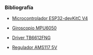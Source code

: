 ### Bibliografía

- [Microcontrolador ESP32-devKitC V4](https://docs.espressif.com/projects/esp-idf/en/latest/esp32/hw-reference/esp32/get-started-devkitc.html)

- [Giroscopio MPU6050](https://naylampmechatronics.com/blog/45_tutorial-mpu6050-acelerometro-y-giroscopio.html)

- [Driver TB6612FNG](https://www.luisllamas.es/arduino-motor-dc-tb6612fng)

- [Regulador AMS117 5V](https://datasheet.octopart.com/AMS1117-5.0-ams-datasheet-34441097.pdf?_gl=1*9dnc4b*_ga*NzUwMjQyMDcyLjE3MTA4NTgxMTI.*_ga_SNYD338KXX*MTcxMDg1ODExMi4xLjEuMTcxMDg1ODEzMy4wLjAuMA..)
